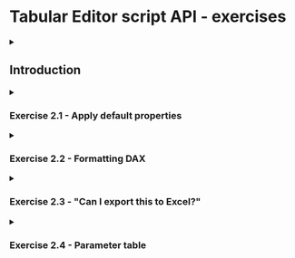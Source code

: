 # Tabular Editor script API - exercises

<details>
<summary><h2>Introduction</h2></summary>

In all these exercises, you will use the C# scripting feature of Tabular Editor to solve various problems.

Remember, you can always **undo** the model metadata changes caused by a script, by moving the focus over to the TOM Explorer and hitting **Ctrl+Z** (**Edit > Undo script**).

<details>
<summary><b>Tabular Editor 2 instructions</b></summary>

To write and run C# scripts in **Tabular Editor 2**, the general steps are the following:

1) Launch Tabular Editor 2
2) Open a model (**File > Open > From File...** or **File > Open > From DB...**)
3) Go to the **C# Script** tab
4) Enter the script code and hit F5 to run the script
5) (Optional) Save your script to a file by clicking the **Save** icon just above the script editor

<img src="https://github.com/user-attachments/assets/f527fb90-036a-4dbb-b085-49e7ecac3004" width="50%">

</details>
<details>
<summary><b>Tabular Editor 3 instructions</b></summary>

To write and run C# scripts in **Tabular Editor 2**, the general steps are the following:

1) Launch Tabular Editor 3
2) (Optional) Open a model (**File > Open > Model from File...** or **File > Open > Model from DB...**)
3) Create a new C# script tab (**File > New > New C# script**
4) Enter the script code and hit F5 to run the script
5) (Optional) Save your script to a file by hitting **Ctrl+S** (**File > Save**)

<img src="https://github.com/user-attachments/assets/8c1d02d1-f541-494f-b853-d8951fb87d22" width="50%">

**Note:** In Tabular Editor 3, scripts can be executed even when no model is loaded. However, you will not be able to access the `Model` or the `Selected` top-level objects, since no model metadata is present.

</details>

The exercises below will build upon what you learned in the previous exercises, this time with an emphasis on using the various methods available in the [Tabular Editor script API](https://docs.tabulareditor.com/api/TabularEditor.Shared.Scripting.ScriptHost.html#methods).

- **`Selected`**: We used this object in the previous exercises as well, but now we'll take things one step further
  - Singular properties (when exactly one of that type of object is selected)
  - Plural properties (when zero or more of that type of object is selected)
- **Collection extensions**: Performing common tasks on collections, i.e.
  - Setting all properties at once
  - `Rename(string pattern, string replacement, [bool regex], [bool includeNameTranslations])`: For batch renaming
  - `ReplaceExpression(string pattern, string replcaement, [bool regex])`: For string replacing in `Expression` properties
  - `ShowInPerspective(string perspectiveName)` / `ShowInAllPerspectives()` and corresponding `Hide` methods
  - `Delete()`: Deleting multiple objects at once
- **File IO**:
  - `string ReadFile(string path)`: Read the contents of a file as text
  - `void SaveFile(string path, string content)`: Save a string to a text file (overwriting the file if it already exists)
- **Serializing / deserializing object properties to TSV**:
  - `string ExportProperties(IEnumerable<ITabularNamedObject> objects, string properties)`: Serializing the specified properties of the specified objects into TSV format (tab-separated values, readable in Excel)
  - `void ImportProperties(string tsvData)`: Deserializing properties from the TSV format into existing objects in the model
- **Querying Analysis Services**: Methods that send commands and queries to the connected AS instance, allowing you to work with actual _data_ rather than just _metadata_:
  - `EvaluateDax(string dax)`: Returns a .NET [DataTable](https://learn.microsoft.com/en-us/dotnet/api/system.data.datatable?view=net-8.0) or a primitive object, depending on whether `dax` is a table or scalar expression
  - `ExecuteDax(string query)`: Executes any valid DAX, MDX, or DMV query, and returns the result as a .NET [DataSet](https://learn.microsoft.com/en-us/dotnet/api/system.data.dataset?view=net-8.0) (a DAX query can have multiple `EVALUATE` statements, which is why this method returns a `DataSet` instead of a `DataTable`).
  - `ExecuteReader(string query)`: Same as above, except that it returns an [IDataReader](https://learn.microsoft.com/en-us/dotnet/api/system.data.idatareader?view=net-8.0), so you can manually iterate through the output of the query
  - `ExecuteCommand(string tmslOrXmla, bool isXmla = false)`: Allow you to execute a raw  [TMSL](https://learn.microsoft.com/en-us/analysis-services/tmsl/tabular-model-scripting-language-tmsl-reference?view=asallproducts-allversions) or [XMLA](https://docs.tabulareditor.com/te2/Useful-script-snippets.html#clearing-the-analysis-services-engine-cache) statement or command. This is commonly used to perform [refresh operations](https://docs.tabulareditor.com/te2/Useful-script-snippets.html#querying-analysis-services). **Note:** If you execute a command that modifies TOM objects in the currently connected model, you will have to reload the model in Tabular Editor, to view these changes.
- **Outputting and debugging**:
  - `void Output(this object value)`: Can output almost any type of value, collection of values, TOM object, or DataTable. Also available as an extension method so you can use the syntax: `value.Output();`. Don't be afraid to use this in a loop, as the output dialog has a checkbox that allows you to skip additional outputs.
  - `Info(string message)`, `Warning(string message)`, `Error(string message)`: You've seen these in the previous exercises
  - `throw new Exception(string message)`: Show an error message and also halts script execution (unless catched by a `try { ... } catch { ... }` block)
- **Prompting the user**:
  - `SelectTable(this IEnumerable<Table> tables = null, Table preselect = null, string label = null)`: Show a dailog that asks the user to select a table from the provided list of tables (or all tables in the model, if no list is provided)
  - `SelectColumn(...)`, `SelectMeasure(...)`: Same as above but for columns and measures respectively.
  - `SelectObject<T>(...)`: Same as above for any `T: TabularNamedObject`.
- **Formatting DAX**:
  - `FormatDax(this IDaxDependantObject obj)`: Extension method that flags an object for formatting after script execution (TE2 uses www.daxformatter.com, TE3 uses built-in formatter by default)
  - `ConvertDax(string dax, bool useSemicolons)`: Convert DAX expressions that use US locale to non-US, or vice versa
- **Tokenizing DAX**:
  - `Tokenize(this IDaxDepedantObject obj, DAXProperty property = DAXProperty.Expression, bool includeHidden = true)`: Tokenizes the specified DAX expression on the object. Includes hidden tokens (comments, whitespace) by default.

</details>
<details>
<summary><h3>Exercise 2.1 - Apply default properties</h3></summary>

Write a script which will work on any number of selected measures. The script should:

- Set the `FormatString` property to "#.##0,00", if the measure does not already have a FormatString
- Set the `DisplayFolder` property to "Measures", if the measure does not already belong to a DisplayFolder
- Set the `Description` propery to "TODO: Provide a description for this measure", if the measure does not already have a description **and** the measure is visible

Try to avoid the temptation to use `foreach` loops, `for` loops, or `if` statements.

<details><summary>Click to view solution</summary>

```csharp
Selected.Measures.Where(m => string.IsNullOrEmpty(m.FormatString)).FormatString = "#.##0,00";
Selected.Measures.Where(m => string.IsNullOrEmpty(m.DisplayFolder)).DisplayFolder = "Measures";
Selected.Measures.Where(m => string.IsNullOrEmpty(m.Description) && m.IsVisible).Description = "TODO: Provide a description for this measure";
```

</details>
</details>
<details>
<summary><h3>Exercise 2.2 - Formatting DAX</h3></summary>

### 2.2a
Write a script which will format the DAX of every single measure in the model. Bonus points for keeping it to a single line of code.

<details><summary>Click to view solution</summary>

```csharp
Model.AllMeasures.FormatDax();
```

</details>

### 2.2b
Extend your solution to 2.2a so that it also includes the following object types:

- Calculated Columns
- Calculated Tables
- Calculation Groups
- Calculation Items

<details><summary>Click to view solution</summary>

```csharp
Model.AllMeasures.FormatDax();
Model.AllColumns.OfType<CalculatedColumn>().FormatDax();
Model.Tables.OfType<CalculatedTable>().FormatDax();
Model.CalculationGroups.FormatDax();
Model.AllCalculationItems.FormatDax();
```

</details>
  
</details>
<details>
<summary><h3>Exercise 2.3 - "Can I export this to Excel?"</h3></summary>

Sometimes, it's useful to ask business users to provide their own descriptions of the various visible objects in the model, since descriptions show up as tooltips in client tools (Excel, Power BI). And since business users love Excel so much, we may as well just give them the list of objects in a format they can work with in Excel.

### 2.3a
Write a script that will create a TSV file containing all visible model objects (tables, columns, hierarchies, and measures), including only their "Description" property.

<details><summary>Click to view solution</summary>

```csharp
var objects = new List<TabularNamedObject>();
objects.AddRange(Model.Tables.Where(t => t.IsVisible));
objects.AddRange(Model.AllColumns.Where(c => c.IsVisible));
objects.AddRange(Model.AllHierarchies.Where(h => h.IsVisible));
objects.AddRange(Model.AllMeasures.Where(m => m.IsVisible));

var tsvData = ExportProperties(objects, "Description");
tsvData.Output();
// SaveFile("c:\\temp\\model-objects.tsv", tsvData);
```

</details>

### 2.3b
Write a script that will read a TSV file containing object descriptions, similar to the one created in **2.3a**, and apply those to the model.

<details><summary>Click to view solution</summary>

```csharp
var tsvData = ReadFile("c:\\temp\\model-objects.tsv");
ImportProperties(tsvData);
```

</details>

**Bonus:** Add a Danish translation to the model (da-DK). Then, extend the script from **2.3a** above, so that the TSV file also includes the `Name` property, the `DisplayFolder` property, as well as `TranslatedNames[da-DK]`, `TranslatedDescriptions[da-DK]`, and `TranslatedDisplayFolders[da-DK]`, so the business users also have a way to provide danish translations for the objects.

<details><summary>Click to view solution</summary>

```csharp
var objects = new List<TabularNamedObject>();
objects.AddRange(Model.Tables.Where(t => t.IsVisible));
objects.AddRange(Model.AllColumns.Where(c => c.IsVisible));
objects.AddRange(Model.AllHierarchies.Where(h => h.IsVisible));
objects.AddRange(Model.AllMeasures.Where(m => m.IsVisible));

var tsvData = ExportProperties(objects, "Name,Description,DisplayFolder,TranslatedNames[da-DK],TranslatedDescriptions[da-DK],TranslatedDisplayFolders[da-DK]");
tsvData.Output();
// SaveFile("c:\\temp\\model-objects.tsv", tsvData);
```

</details>

</details>

</details>
<details>
<summary><h3>Exercise 2.4 - Parameter table</h3></summary>

A [parameter table](https://www.daxpatterns.com/parameter-table/) is a table that does not have any relationships to other tables in the model. Typically, the table only contains a single column. Any selection/filter made on the table, is observed in suitable DAX expressions within measures.

In this exercise, we'll write a script that dynamically creates a calculated table and a `SWITCH` measure, based on a selection of measures in the TOM Explorer. The idea is to have a single measure, which can display the result of any one of the selected measures, when the user applies a filter on the calculated table (which serves as our parameter table).

For example, if the user selects the following measures in the TOM Explorer and runs the script:

- [Sales Amount]
- [Cost Amount]
- [Margin Amount]
- [Margin Pct]

The script should generate a calculated table named 'Measure Selection', with the following DAX expression:

```dax
{
    NAMEOF([Sales Amount]),
    NAMEOF([Cost Amount]),
    NAMEOF([Margin Amount]),
    NAMEOF([Margin Pct])
}
```

It's recommended to use the [`NAMEOF`](https://dax.guide/nameof) function instead of hard-coding the names of the measures as strings. This way, if you ever rename one of the measures, the DAX inside the calculated table will be correctly updated.

The script should also generate a measure, on the same table as the original 4 measures were selected, with the name `Dynamic Measure`, and the following DAX expression:

```dax
SWITCH(
    SELECTEDVALUE('Measure Selection'[Value]),
    NAMEOF([Sales Amount]), [Sales Amount],
    NAMEOF([Cost Amount]), [Cost Amount],
    NAMEOF([Margin Amount]), [Margin Amount],
    NAMEOF([Margin Pct]), [Margin Pct],
    "Please make a selection on the 'Measure Selection' table"
)
```

After running the script, confirm everything works by refreshing the model (use Power BI Desktop or SSMS), and create a Matrix (in Power BI Desktop) or Pivot Table (in Excel), which slices [Dynamic Measure] by the [Value] column of the 'Measure Selection' table. You should see something like the following (depending on which measures you included in your selection when the script was executed):

![image](https://github.com/user-attachments/assets/78a02fd6-94e6-4a1a-a9d1-0a2469c4e30f)

<details><summary>Click to view solution</summary>

```csharp
if(Selected.Measures.Count == 0)
{
    Info("No measures selected!");
    return;
}

var calcTableDax = @"{{
{0}
}}";
var switchMeasureDax = @"SWITCH(
    SELECTEDVALUE('Measure Selection'[Value]),
{0},
    ""Please make a selection on the 'Measure Selection' table""
)";

var calcTableInner = string.Join(",\r\n", Selected.Measures.Select(m => "    NAMEOF(" + m.DaxObjectName + ")"));
var switchMeasureInner = string.Join(",\r\n", Selected.Measures.Select(m => "    NAMEOF(" + m.DaxObjectName + "), " + m.DaxObjectName));

var table = Selected.Measures.First().Table;

Model.AddCalculatedTable("Measure Selection", string.Format(calcTableDax, calcTableInner));
table.AddMeasure("Dynamic Measure", string.Format(switchMeasureDax, switchMeasureInner));
```

</details>
</details>
